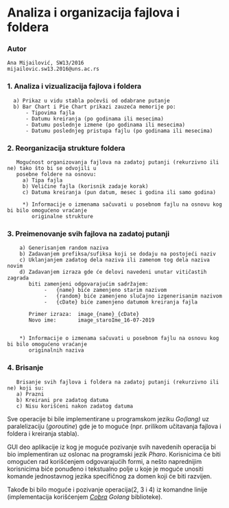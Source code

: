 # Analiza i organizacija fajlova i foldera

### Autor
    Ana Mijailović, SW13/2016
    mijailovic.sw13.2016@uns.ac.rs

### 1. Analiza i vizualizacija fajlova i foldera
      a) Prikaz u vidu stabla počevši od odabrane putanje
      b) Bar Chart i Pie Chart prikazi zauzeća memorije po:
          - Tipovima fajla
          - Datumu kreiranja (po godinama ili mesecima)
          - Datumu poslednje izmene (po godinama ili mesecima)
          - Datumu poslednjeg pristupa fajlu (po godinama ili mesecima)

### 2. Reorganizacija strukture foldera
       Mogućnost organizovanja fajlova na zadatoj putanji (rekurzivno ili ne) tako što bi se odvojili u 
       posebne foldere na osnovu:
         a) Tipa fajla
         b) Veličine fajla (korisnik zadaje korak)
         c) Datuma kreiranja (pun datum, mesec i godina ili samo godina)
         
         *) Informacije o izmenama sačuvati u posebnom fajlu na osnovu kog bi bilo omogućeno vraćanje 
            originalne strukture
            
### 3. Preimenovanje svih fajlova na zadatoj putanji
        a) Generisanjem random naziva
        b) Zadavanjem prefiksa/sufiksa koji se dodaju na postojeći naziv
        c) Uklanjanjem zadatog dela naziva ili zamenom tog dela naziva novim
        d) Zadavanjem izraza gde će delovi navedeni unutar vitičastih zagrada
           biti zamenjeni odgovarajućim sadržajem:
                -	{name} biće zamenjeno starim nazivom
                -	{random} biće zamenjeno slučajno izgenerisanim nazivom
                -	{cDate} biće zamenjeno datumom kreiranja fajla
                
           Primer izraza:  image_{name}_{cDate}
           Novo ime:       image_staroIme_16-07-2019

            
        *) Informacije o izmenama sačuvati u posebnom fajlu na osnovu kog bi bilo omogućeno vraćanje
           originalnih naziva
           
### 4. Brisanje
       Brisanje svih fajlova i foldera na zadatoj putanji (rekurzivno ili ne) koji su:
       a) Prazni
       b) Kreirani pre zadatog datuma
       c) Nisu korišćeni nakon zadatog datuma

         
Sve operacije bi bile implementirane u programskom jeziku *Go(lang)* uz paralelizaciju (*goroutine*) gde je to moguće (npr. prilikom učitavanja fajlova i foldera i kreiranja stabla).

GUI deo aplikacije iz kog je moguće pozivanje svih navedenih operacija bi bio implementiran uz oslonac na programski jezik *Pharo*. 
Korisnicima će biti omogućen rad korišćenjem odgovarajućih formi, a nešto naprednijim korisnicima biće ponuđeno i tekstualno polje
u koje je moguće unositi komande jednostavnog jezika specifičnog za domen koji će biti razvijen.

Takođe bi bilo moguće i pozivanje operacija(2, 3 i 4) iz komandne linije (implementacija korišćenjem [*Cobra*](https://github.com/spf13/cobra) *Golang* biblioteke).
